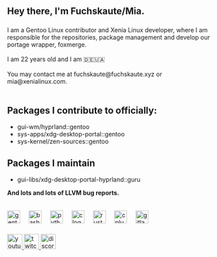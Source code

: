 <h2 align="left">Hey there, I'm Fuchskaute/Mia.</h2>

###

<p align="left">I am a Gentoo Linux contributor and Xenia Linux developer, where I am responsible for the repositories, package management and develop our portage wrapper, foxmerge.<br><br>I am 22 years old and I am  🇩🇪🇺🇦<br><br>You may contact me at fuchskaute@fuchskaute.xyz or mia@xenialinux.com.<br><br></p>

<h2>Packages I contribute to officially:</h2>
<ul>
<li>gui-wm/hyprland::gentoo</li>
<li>sys-apps/xdg-desktop-portal::gentoo</li>
<li>sys-kernel/zen-sources::gentoo</li>
</ul>
<h2>Packages I maintain</h2>
<ul>
  <li>gui-libs/xdg-desktop-portal-hyprland::guru</li>
</ul>

<b>And lots and lots of LLVM bug reports.</b>



######
###

<div align="left">
  <img src="https://cdn.jsdelivr.net/gh/devicons/devicon/icons/gentoo/gentoo-plain.svg" height="30" alt="gentoo logo"  />
  <img width="12" />
  <img src="https://cdn.jsdelivr.net/gh/devicons/devicon/icons/bash/bash-plain.svg" height="30" alt="bash logo"  />
  <img width="12" />
  <img src="https://cdn.jsdelivr.net/gh/devicons/devicon/icons/python/python-plain.svg" height="30" alt="python logo"  />
  <img width="12" />
  <img src="https://cdn.jsdelivr.net/gh/devicons/devicon/icons/c/c-line.svg" height="30" alt="c logo"  />
  <img width="12" />
  <img src="https://cdn.jsdelivr.net/gh/devicons/devicon/icons/rust/rust-plain.svg" height="30" alt="rust logo"  />
  <img width="12" />
  <img src="https://cdn.jsdelivr.net/gh/devicons/devicon/icons/cplusplus/cplusplus-line.svg" height="30" alt="cplusplus logo"  />
  <img width="12" />
  <img src="https://cdn.jsdelivr.net/gh/devicons/devicon/icons/gitlab/gitlab-plain.svg" height="30" alt="gitlab logo"  />
</div>

###

<div align="left">
  <a href="https://youtube.com/fuchskaute" target="_blank">
    <img src="https://img.shields.io/static/v1?message=Youtube&logo=youtube&label=&color=FF0000&logoColor=white&labelColor=&style=for-the-badge" height="35" alt="youtube logo"  />
  </a>
  <a href="https://twitch.com/fuchskaute" target="_blank">
    <img src="https://img.shields.io/static/v1?message=Twitch&logo=twitch&label=&color=9146FF&logoColor=white&labelColor=&style=for-the-badge" height="35" alt="twitch logo"  />
  </a>
  <a href="https://discord.gg/gentoolinux" target="_blank">
    <img src="https://img.shields.io/static/v1?message=Discord&logo=discord&label=&color=7289DA&logoColor=white&labelColor=&style=for-the-badge" height="35" alt="discord logo"  />
  </a>
</div>

###
